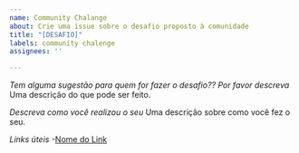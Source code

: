 ```yaml
---
name: Community Chalange
about: Crie uma issue sobre o desafio proposto à comunidade
title: "[DESAFIO]"
labels: community chalenge
assignees: ''

---
```


*Tem alguma sugestão para quem for fazer o desafio?? Por favor descreva*
Uma descrição do que pode ser feito.

*Descreva  como você realizou o seu*
Uma descrição sobre como você fez o seu.

*Links úteis*
-[Nome do Link](URL)
